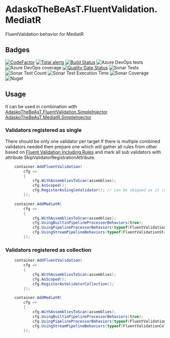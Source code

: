 # AdaskoTheBeAsT.FluentValidation.MediatR

FluentValidation behavior for MediatR

## Badges

[![CodeFactor](https://www.codefactor.io/repository/github/adaskothebeast/adaskothebeast.fluentvalidation.mediatr/badge)](https://www.codefactor.io/repository/github/adaskothebeast/adaskothebeast.fluentvalidation.mediatr)
[![Total alerts](https://img.shields.io/lgtm/alerts/g/AdaskoTheBeAsT/AdaskoTheBeAsT.FluentValidation.MediatR.svg?logo=lgtm&logoWidth=18)](https://lgtm.com/projects/g/AdaskoTheBeAsT/AdaskoTheBeAsT.FluentValidation.MediatR/alerts/)
[![Build Status](https://adaskothebeast.visualstudio.com/AdaskoTheBeAsT.FluentValidation.MediatR/_apis/build/status/AdaskoTheBeAsT.AdaskoTheBeAsT.FluentValidation.MediatR?branchName=master)](https://adaskothebeast.visualstudio.com/AdaskoTheBeAsT.FluentValidation.MediatR/_build/latest?definitionId=9&branchName=master)
![Azure DevOps tests](https://img.shields.io/azure-devops/tests/AdaskoTheBeAsT/AdaskoTheBeAsT.FluentValidation.MediatR/15)
![Azure DevOps coverage](https://img.shields.io/azure-devops/coverage/AdaskoTheBeAsT/AdaskoTheBeAsT.FluentValidation.MediatR/15?style=plastic)
[![Quality Gate Status](https://sonarcloud.io/api/project_badges/measure?project=AdaskoTheBeAsT_AdaskoTheBeAsT.FluentValidation.MediatR&metric=alert_status)](https://sonarcloud.io/dashboard?id=AdaskoTheBeAsT_AdaskoTheBeAsT.FluentValidation.MediatR)
![Sonar Tests](https://img.shields.io/sonar/tests/AdaskoTheBeAsT_AdaskoTheBeAsT.FluentValidation.MediatR?server=https%3A%2F%2Fsonarcloud.io)
![Sonar Test Count](https://img.shields.io/sonar/total_tests/AdaskoTheBeAsT_AdaskoTheBeAsT.FluentValidation.MediatR?server=https%3A%2F%2Fsonarcloud.io)
![Sonar Test Execution Time](https://img.shields.io/sonar/test_execution_time/AdaskoTheBeAsT_AdaskoTheBeAsT.FluentValidation.MediatR?server=https%3A%2F%2Fsonarcloud.io)
![Sonar Coverage](https://img.shields.io/sonar/coverage/AdaskoTheBeAsT_AdaskoTheBeAsT.FluentValidation.MediatR?server=https%3A%2F%2Fsonarcloud.io&style=plastic)
![Nuget](https://img.shields.io/nuget/dt/AdaskoTheBeAsT.FluentValidation.MediatR)

## Usage

It can be used in combination with [AdaskoTheBeAsT.FluentValidation.SimpleInjector](https://github.com/AdaskoTheBeAsT/AdaskoTheBeAsT.FluentValidation.SimpleInjector) [AdaskoTheBeAsT.MediatR.SimpleInjector](https://github.com/AdaskoTheBeAsT/AdaskoTheBeAsT.MediatR.SimpleInjector)

### Validators registered as single
There should be only one validator per target
If there is multiple combined validators needed then prepare one which will gather all rules from other
based  on [Fluent Validation Including Rules](https://docs.fluentvalidation.net/en/latest/including-rules.html)
and mark all sub validators with attribute SkipValidatorRegistrationAttribute.

```cs
    container.AddFluentValidation(
        cfg =>
        {
            cfg.WithAssembliesToScan(assemblies);
            cfg.AsScoped();
            cfg.RegisterAsSingleValidator(); // can be skipped as it is default
        });

    container.AddMediatR(
        cfg =>
        {
            cfg.WithAssembliesToScan(assemblies);
            cfg.UsingBuiltinPipelineProcessorBehaviors(true);
            cfg.UsingPipelineProcessorBehaviors(typeof(FluentValidationPipelineBehavior<,>));
            cfg.UsingStreamPipelineBehaviors(typeof(FluentValidationStreamPipelineBehavior<,>));
        });
```

### Validators registered as collection

```cs
    container.AddFluentValidation(
        cfg =>
        {
            cfg.WithAssembliesToScan(assemblies);
            cfg.AsScoped();
            cfg.RegisterAsValidatorCollection();
        });

    container.AddMediatR(
        cfg =>
        {
            cfg.WithAssembliesToScan(assemblies);
            cfg.UsingBuiltinPipelineProcessorBehaviors(true);
            cfg.UsingPipelineProcessorBehaviors(typeof(FluentValidationCollectionPipelineBehavior<,>));
            cfg.UsingStreamPipelineBehaviors(typeof(FluentValidationCollectionStreamPipelineBehavior<,>));
        });
```